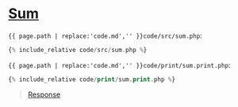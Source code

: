 # [Sum](code.zip)

`{{ page.path | replace:'code.md','' }}code/src/sum.php`:

```php
{% include_relative code/src/sum.php %}
```

`{{ page.path | replace:'code.md','' }}code/print/sum.print.php`:

```php
{% include_relative code/print/sum.print.php %}
```

> [Response](response/src/sum.php)
